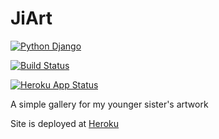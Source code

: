 # JiArt


[![Python Django](https://img.shields.io/badge/Python-Django-blue.svg)](https://www.djangoproject.com/)

[![Build Status](https://travis-ci.com/deven96/ji-art.svg?branch=master)](https://travis-ci.com/deven96/ji-art)

[![Heroku App Status](http://heroku-shields.herokuapp.com/ji-art)](https://ji-art.herokuapp.com)

A simple gallery for my younger sister's artwork

Site is deployed at [Heroku](bit.ly/Ji-Art)
